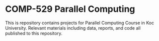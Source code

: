 # COMP-529 Parallel Computing

This is repository contains projects for Parallel Computing Course in Koc University. Relevant materials including  data, reports, and code all published to this repository.
